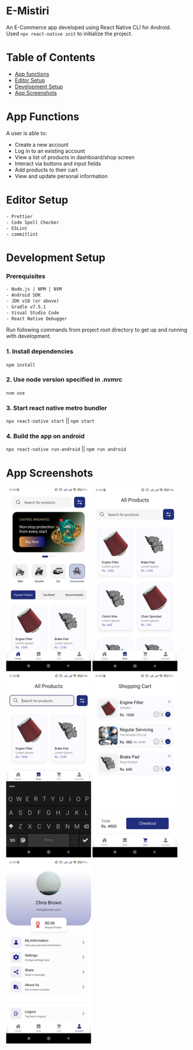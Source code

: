 # E-Mistiri

An E-Commerce app developed using React Native CLI for Android.  
Used `npx react-native init` to initialize the project.

# Table of Contents

- [App functions](#app-functions)
- [Editor Setup](#editor-setup)
- [Development Setup](#development-setup)
- [App Screenshots](#app-screenshots)

# App Functions

A user is able to:

- Create a new account
- Log in to an existing account
- View a list of products in dashboard/shop screen
- Interact via buttons and input fields
- Add products to their cart
- View and update personal information

# Editor Setup

```
- Prettier
- Code Spell Checker
- ESLint
- commitlint
```

# Development Setup

### Prerequisites

```
- Node.js | NPM | NVM
- Android SDK
- JDK v18 (or above)
- Gradle v7.5.1
- Visual Studio Code
- React Native Debugger
```

Run following commands from project root directory to get up and running with development.

### 1. Install dependencies

`npm install`

### 2. Use node version specified in .nvmrc

`nvm use`

### 3. Start react native metro bundler

`npx react-native start` || `npm start`

### 4. Build the app on android

`npx react-native run-android` || `npm run android`

# App Screenshots

<img src="src/assets/screenshots/5.jpg" width="230" height="500" />
<img src="src/assets/screenshots/1.jpg" width="230" height="500" />
<img src="src/assets/screenshots/3.jpg" width="230" height="500" />
<img src="src/assets/screenshots/4.jpg" width="230" height="500" />
<img src="src/assets/screenshots/2.jpg" width="230" height="500" />
